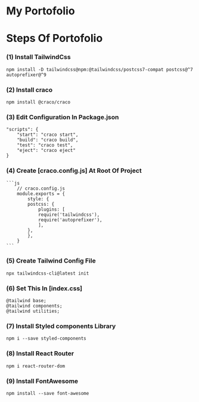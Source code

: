 # My Portofolio

# Steps Of Portofolio

### (1) Install TailwindCss

    npm install -D tailwindcss@npm:@tailwindcss/postcss7-compat postcss@^7 autoprefixer@^9

### (2) Install craco

    npm install @craco/craco

### (3) Edit Configuration In Package.json

    "scripts": {
        "start": "craco start",
        "build": "craco build",
        "test": "craco test",
        "eject": "craco eject"
    }

### (4) Create [craco.config.js] At Root Of Project

    ```js
        // craco.config.js
        module.exports = {
            style: {
            postcss: {
                plugins: [
                require('tailwindcss'),
                require('autoprefixer'),
                ],
            },
            },
        }
    ```

### (5) Create Tailwind Config File

    npx tailwindcss-cli@latest init

### (6) Set This In [index.css]

    @tailwind base;
    @tailwind components;
    @tailwind utilities;

### (7) Install Styled components Library

    npm i --save styled-components

### (8) Install React Router

    npm i react-router-dom

### (9) Install FontAwesome

    npm install --save font-awesome